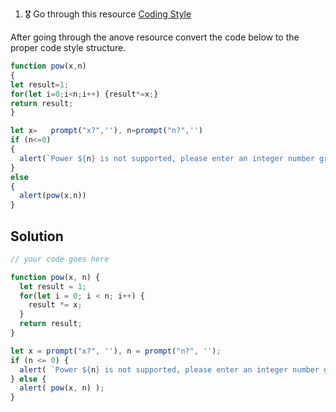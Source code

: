 1. 🎖 Go through this resource [Coding Style](http://javascript.info/coding-style)

After going through the anove resource convert the code below to the proper code style structure.
```js
function pow(x,n)
{
let result=1;
for(let i=0;i<n;i++) {result*=x;}
return result;
}

let x=   prompt("x?",''), n=prompt("n?",'')
if (n<=0)
{
  alert(`Power ${n} is not supported, please enter an integer number greater than zero`);
}
else
{
  alert(pow(x,n))
}
```

## Solution
```js
// your code goes here

function pow(x, n) {
  let result = 1;
  for(let i = 0; i < n; i++) {
    result *= x;
  }
  return result;
}

let x = prompt("x?", ''), n = prompt("n?", '');
if (n <= 0) {
  alert( `Power ${n} is not supported, please enter an integer number greater than zero` );
} else {
  alert( pow(x, n) );
}
```